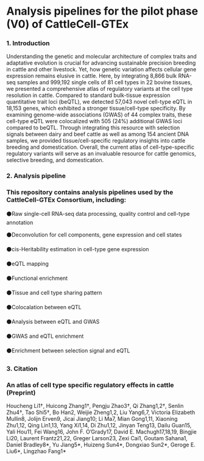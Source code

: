 # Analysis pipelines for the pilot phase (V0) of CattleCell-GTEx
### **1. Introduction**
Understanding the genetic and molecular architecture of complex traits and adaptative evolution is crucial for advancing sustainable precision breeding in cattle and other livestock. Yet, how genetic variation affects cellular gene expression remains elusive in cattle. Here, by integrating 8,866 bulk RNA-seq samples and 999,192 single cells of 81 cell types in 22 bovine tissues, we presented a comprehensive atlas of regulatory variants at the cell type resolution in cattle. Compared to standard bulk-tissue expression quantitative trait loci (beQTL), we detected 57,043 novel cell-type eQTL in 18,153 genes, which exhibited a stronger tissue/cell-type specificity. By examining genome-wide associations (GWAS) of 44 complex traits, these cell-type eQTL were colocalized with 505 (24%) additional GWAS loci compared to beQTL. Through integrating this resource with selection signals between dairy and beef cattle as well as among 154 ancient DNA samples, we provided tissue/cell-specific regulatory insights into cattle breeding and domestication. Overall, the current atlas of cell-type-specific regulatory variants will serve as an invaluable resource for cattle genomics, selective breeding, and domestication.

### **2. Analysis pipeline**
### This repository contains analysis pipelines used by the CattleCell-GTEx Consortium, including:

:black_circle:Raw single-cell RNA-seq data processing, quality control and cell-type annotation

:black_circle:Deconvolution for cell components, gene expression and cell states

:black_circle:cis-Heritability estimation in cell-type gene expression

:black_circle:eQTL mapping

:black_circle:Functional enrichment

:black_circle:Tissue and cell type sharing pattern

:black_circle:Colocalation between eQTL

:black_circle:Analysis between eQTL and GWAS

:black_circle:GWAS and eQTL enrichment

:black_circle:Enrichment between selection signal and eQTL


### **3. Citation**

### An atlas of cell type specific regulatory effects in cattle (Preprint)
Houcheng Li1†, Huicong Zhang1†, Pengju Zhao3†, Qi Zhang1,2†, Senlin Zhu4†, Tao Shi5†, Bo Han2, Weijie Zheng1,2, Liu Yang6,7, Victoria Elizabeth Mullin8, Jolijn Erven9, Jicai Jiang10; Li Ma7, Mian Gong1,11, Xiaoning Zhu1,12, Qing Lin1,13, Yang Xi1,14, Di Zhu1,12, Jinyan Teng13, Dailu Guan15, Yali Hou11, Fei Wang16, John F. O’Grady17, David E. Machugh17,18,19, Bingjie Li20, Laurent Frantz21,22, Greger Larson23, Zexi Cai1, Goutam Sahana1, Daniel Bradley8*, Yu Jiang5*, Huizeng Sun4*, Dongxiao Sun2*, Geroge E. Liu6*, Lingzhao Fang1*
